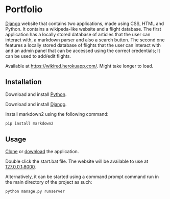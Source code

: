 # Portfolio
[Django](https://www.djangoproject.com/) website that contains two applications, made using CSS, HTML and Python. It contains a wikipeda-like website and a flight database. The first application has a locally stored database of articles that the user can interact with, a markdown parser and also a search button. The second one features a locally stored database of flights that the user can interact with and an admin panel that can be accessed using the correct credentials; It can be used to add/edit flights.


Available at https://wikired.herokuapp.com/. Might take longer to load.

## Installation
Download and install [Python](https://www.python.org/downloads/).

Download and install [Django](https://www.djangoproject.com/download/).

Install markdown2 using the following command:
```bash
pip install markdown2
```

## Usage
[Clone](https://docs.github.com/en/repositories/creating-and-managing-repositories/cloning-a-repository) or [download](https://www.itprotoday.com/development-techniques-and-management/how-do-i-download-files-github) the application.

Double click the start.bat file. The website will be available to use at [127.0.0.1:8000](http://127.0.0.1:8000/).

Alternatively, it can be started using a command prompt command run in the main directory of the project as such:
```bash
python manage.py runserver
```

